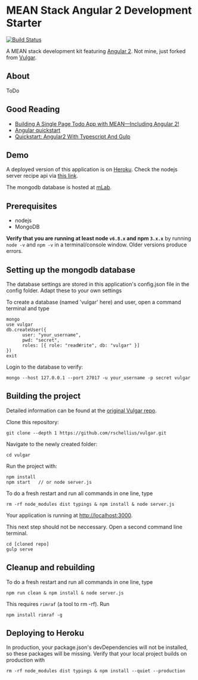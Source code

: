 # MEAN Stack Angular 2 Development Starter

[![Build Status](https://travis-ci.org/rschellius/vulgar.svg?branch=master)](https://travis-ci.org/rschellius/vulgar)

A MEAN stack development kit featuring [Angular 2](https://angular.io).
Not mine, just forked from [Vulgar](https://github.com/datatypevoid/vulgar).

About
-------------
ToDo

Good Reading
--------------------

- [Building A Single Page Todo App with MEAN—Including Angular 2!](http://www.davidniciforovic.com/2016/02/03/building-a-single-page-todo-app-with-mean-including-angular-2/)
- [Angular quickstart](https://angular.io/docs/ts/latest/quickstart.html)
- [Quickstart: Angular2 With Typescript And Gulp](http://blog.codeleak.pl/2016/03/quickstart-angular2-with-typescript-and.html) 

Demo
--------------------
A deployed version of this application is on [Heroku](http://angular2mean.herokuapp.com). 
Check the nodejs server recipe api via [this link](http://angular2mean.herokuapp.com/api/recipe).

The mongodb database is hosted at [mLab](https://www.mlab.com/).

Prerequisites
-------------

- nodejs
- MongoDB

**Verify that you are running at least node `v6.8.x` and npm `3.x.x`**
by running `node -v` and `npm -v` in a terminal/console window.
Older versions produce errors.

Setting up the mongodb database
-------------
The database settings are stored in this application's config.json file in the config folder. Adapt these to your own settings

To create a database (named 'vulgar' here) and user, open a command terminal and type

```
mongo
use vulgar
db.createUser({
      user: "your_username",
      pwd: "secret",
      roles: [{ role: "readWrite", db: "vulgar" }]
})
exit
```

Login to the database to verify:

```
mongo --host 127.0.0.1 --port 27017 -u your_username -p secret vulgar
```

Building the project
--------------------

Detailed information can be found at the [original Vulgar repo](https://github.com/datatypevoid/vulgar).

Clone this repository:

```
git clone --depth 1 https://github.com/rschellius/vulgar.git
```

Navigate to the newly created folder:

```
cd vulgar
```

Run the project with:

```
npm install
npm start 	// or node server.js
```

To do a fresh restart and run all commands in one line, type

```
rm -rf node_modules dist typings & npm install & node server.js
```

Your application is running at [http://localhost:3000](http://localhost:3000).


This next step should not be neccessary. 
Open a second command line terminal.

```
cd [cloned repo]
gulp serve
```

Cleanup and rebuilding 
--------------------

To do a fresh restart and run all commands in one line, type

```
npm run clean & npm install & node server.js
```

This requires `rimraf` (a tool to rm -rf). Run 

```
npm install rimraf -g
```

Deploying to Heroku
--------------------
In production, your package.json's devDependencies will not be installed, so these packages will be missing.
Verify that your local project builds on production with

```
rm -rf node_modules dist typings & npm install --quiet --production
```
